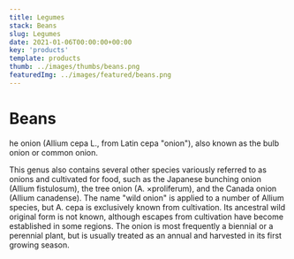 ```yaml
---
title: Legumes
stack: Beans
slug: Legumes
date: 2021-01-06T00:00:00+00:00
key: 'products'
template: products
thumb: ../images/thumbs/beans.png
featuredImg: ../images/featured/beans.png
---
```

# Beans

he onion (Allium cepa L., from Latin cepa "onion"), also known as the bulb onion or common onion.


This genus also contains several other species variously referred to as onions and cultivated for food, such as the Japanese bunching onion (Allium fistulosum), the tree onion (A. ×proliferum), and the Canada onion (Allium canadense). The name "wild onion" is applied to a number of Allium species, but A. cepa is exclusively known from cultivation. Its ancestral wild original form is not known, although escapes from cultivation have become established in some regions. The onion is most frequently a biennial or a perennial plant, but is usually treated as an annual and harvested in its first growing season.